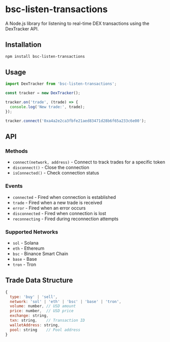 # bsc-listen-transactions

A Node.js library for listening to real-time DEX transactions using the DexTracker API.

## Installation

```bash
npm install bsc-listen-transactions
```

## Usage

```javascript
import DexTracker from 'bsc-listen-transactions';

const tracker = new DexTracker();

tracker.on('trade', (trade) => {
  console.log('New trade:', trade);
});

tracker.connect('0xa4a2e2ca3fbfe21aed83471d28b6f65a233c6e00');
```

## API

### Methods

- `connect(network, address)` - Connect to track trades for a specific token
- `disconnect()` - Close the connection
- `isConnected()` - Check connection status

### Events

- `connected` - Fired when connection is established
- `trade` - Fired when a new trade is received
- `error` - Fired when an error occurs
- `disconnected` - Fired when connection is lost
- `reconnecting` - Fired during reconnection attempts

### Supported Networks

- `sol` - Solana
- `eth` - Ethereum
- `bsc` - Binance Smart Chain
- `base` - Base
- `tron` - Tron

## Trade Data Structure

```javascript
{
  type: 'buy' | 'sell',
  network: 'sol' | 'eth' | 'bsc' | 'base' | 'tron',
  volume: number, // USD amount
  price: number,  // USD price
  exchange: string,
  txn: string,    // Transaction ID
  walletAddress: string,
  pool: string    // Pool address
}
```
